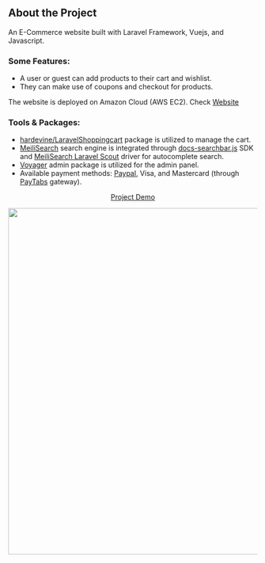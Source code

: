 ## About the Project

An E-Commerce website built with Laravel Framework, Vuejs, and Javascript.

### Some Features:

- A user or guest can add products to their cart and wishlist.
- They can make use of coupons and checkout for products.

The website is deployed on Amazon Cloud (AWS EC2). Check [Website](http://3.16.17.107)

### Tools & Packages:

- [hardevine/LaravelShoppingcart](https://github.com/hardevine/LaravelShoppingcart) package is utilized to manage the cart.
- [MeiliSearch](https://www.meilisearch.com) search engine is integrated through [docs-searchbar.js](https://github.com/meilisearch/docs-searchbar.js) SDK and [MeiliSearch Laravel Scout](https://github.com/meilisearch/meilisearch-laravel-scout) driver for autocomplete search.
- [Voyager](https://voyager.devdojo.com/) admin package is utilized for the admin panel.
- Available payment methods: [Paypal](https://www.paypal.com/), Visa, and Mastercard (through [PayTabs](https://site.paytabs.com) gateway).


<p align="center">
	<a href="http://3.16.17.107">Project Demo</a>
</p>

<p align="center"><img src="public/screenshots/ecommerce_shop.png" width="700"></p>
